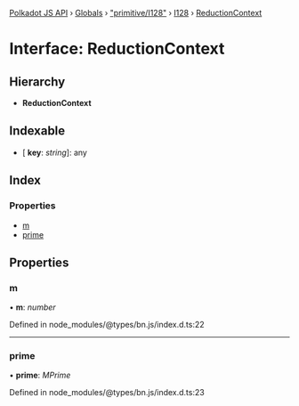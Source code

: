 [Polkadot JS API](../README.md) › [Globals](../globals.md) › ["primitive/I128"](../modules/_primitive_i128_.md) › [I128](../classes/_primitive_i128_.i128.md) › [ReductionContext](_primitive_i128_.i128.reductioncontext.md)

# Interface: ReductionContext

## Hierarchy

* **ReductionContext**

## Indexable

* \[ **key**: *string*\]: any

## Index

### Properties

* [m](_primitive_i128_.i128.reductioncontext.md#m)
* [prime](_primitive_i128_.i128.reductioncontext.md#prime)

## Properties

###  m

• **m**: *number*

Defined in node_modules/@types/bn.js/index.d.ts:22

___

###  prime

• **prime**: *MPrime*

Defined in node_modules/@types/bn.js/index.d.ts:23
